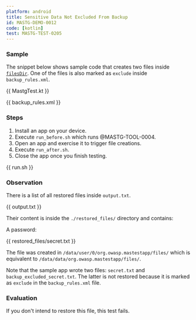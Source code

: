 ```yaml
---
platform: android
title: Sensitive Data Not Excluded From Backup
id: MASTG-DEMO-0012
code: [kotlin]
test: MASTG-TEST-0205
---
```


### Sample

The snippet below shows sample code that creates two files inside [`filesDir`](https://developer.android.com/reference/android/content/Context#getFilesDir()). One of the files is also marked as `exclude` inside `backup_rules.xml`.

{{ MastgTest.kt }}

{{ backup_rules.xml }}

### Steps

1. Install an app on your device.
2. Execute `run_before.sh` which runs @MASTG-TOOL-0004.
3. Open an app and exercise it to trigger file creations.
4. Execute `run_after.sh`.
5. Close the app once you finish testing.

{{ run.sh }}

### Observation

There is a list of all restored files inside `output.txt`.

{{ output.txt }}

Their content is inside the `./restored_files/` directory and contains:

A password:

{{ restored_files/secret.txt }}

The file was created in `/data/user/0/org.owasp.mastestapp/files/` which is equivalent to `/data/data/org.owasp.mastestapp/files/`.

Note that the sample app wrote two files: `secret.txt` and `backup_excluded_secret.txt`. The latter is not restored because it is marked as `exclude` in the `backup_rules.xml` file.

### Evaluation

If you don't intend to restore this file, this test fails.

